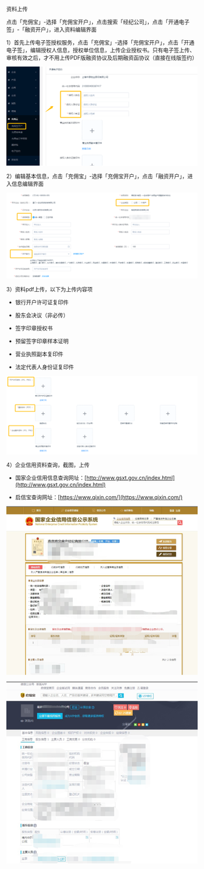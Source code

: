 资料上传

点击「充佣宝」-选择「充佣宝开户」，点击搜索「经纪公司」，点击「开通电子签」-「融资开户」，进入资料编辑界面

1）首先上传电子签授权服务，点击「充佣宝」-选择「充佣宝开户」，点击「开通电子签」，编辑授权人信息，授权单位信息，上传企业授权书。只有电子签上传、审核有效之后，才不用上传PDF版融资协议及后期融资函协议（直接在线版签约）

![](/1/企业授权)

2）编辑基本信息，点击「充佣宝」-选择「充佣宝开户」，点击「融资开户」，进入信息编辑界面

![](/2/基本信息2)

3）资料pdf上传，以下为上传内容项

* 银行开户许可证复印件

* 股东会决议（非必传）

* 签字印章授权书

* 预留签字印章样本证明

* 营业执照副本复印件

* 法定代表人身份证复印件

![](/1/线下资料1)

4）企业信用资料查询，截图，上传

* 国家企业信用信息查询网址：[http://www.gsxt.gov.cn/index.html](http://www.gsxt.gov.cn/index.html)

* 启信宝查询网址：[https://www.qixin.com/](https://www.qixin.com/)

![](/1/企业)

![](/1/启信宝)

